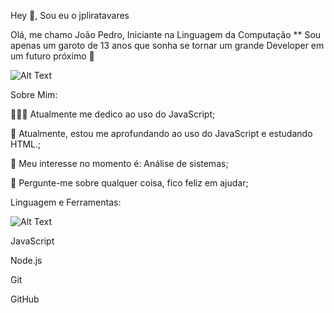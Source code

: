 Hey 👋, Sou eu o jpliratavares

Olá, me chamo João Pedro, Iniciante na Linguagem da Computação ** Sou apenas um garoto de 13 anos que sonha se tornar um grande Developer em um futuro próximo 🚀

![Alt Text](https://raw.githubusercontent.com/gist/obernardovieira/f4ec9b75736a98be5f6198f5ae40b897/raw/2546374e14122f5c0a8c7cc0c49edd07bf5d14cd/dev.gif)

Sobre Mim:

👨🏽‍💻 Atualmente me dedico ao uso do JavaScript;

🌱 Atualmente, estou me aprofundando ao uso do JavaScript e estudando HTML.;

🤔 Meu interesse no momento é: Análise de sistemas;

💬 Pergunte-me sobre qualquer coisa, fico feliz em ajudar;

Linguagem e Ferramentas:

![Alt Text](https://icon2.cleanpng.com/20180329/joq/kisspng-microsoft-visual-studio-visual-studio-code-source-coder-5abc6e89164c94.7824600715222985050913.jpg)

JavaScript

Node.js

Git

GitHub


